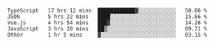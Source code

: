 
<!--
**xy406043/xy406043** is a ✨ _special_ ✨ repository because its `README.md` (this file) appears on your GitHub profile.

Here are some ideas to get you started:

- 🔭 I’m currently working on ...
- 🌱 I’m currently learning ...
- 👯 I’m looking to collaborate on ...
- 🤔 I’m looking for help with ...
- 💬 Ask me about ...
- 📫 How to reach me: ...
- 😄 Pronouns: ...
- ⚡ Fun fact: ...
-->

<!--START_SECTION:waka-->
```text
TypeScript   17 hrs 12 mins  ████████████▓░░░░░░░░░░░░   50.06 % 
JSON         5 hrs 22 mins   ████░░░░░░░░░░░░░░░░░░░░░   15.66 % 
Vue.js       4 hrs 54 mins   ███▓░░░░░░░░░░░░░░░░░░░░░   14.26 % 
JavaScript   3 hrs 20 mins   ██▒░░░░░░░░░░░░░░░░░░░░░░   09.71 % 
Other        1 hr 5 mins     ▓░░░░░░░░░░░░░░░░░░░░░░░░   03.15 % 
```
<!--END_SECTION:waka-->
